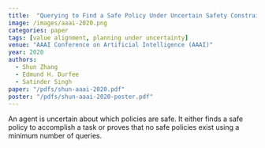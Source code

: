 ```yaml
---
title:  "Querying to Find a Safe Policy Under Uncertain Safety Constraints in Markov Decision Processes"
image: /images/aaai-2020.png
categories: paper
tags: [value alignment, planning under uncertainty]
venue: "AAAI Conference on Artificial Intelligence (AAAI)"
year: 2020
authors:
  - Shun Zhang
  - Edmund H. Durfee
  - Satinder Singh
paper: "/pdfs/shun-aaai-2020.pdf"
poster: "/pdfs/shun-aaai-2020-poster.pdf"
---
```

An agent is uncertain about which policies are safe. It either finds a safe policy to accomplish a task or proves that no safe policies exist using a minimum number of queries.

<!-- Also presented at the _Safety and Robustness in Decision-making Workshop_ at _NeurIPS_, 2019. -->
